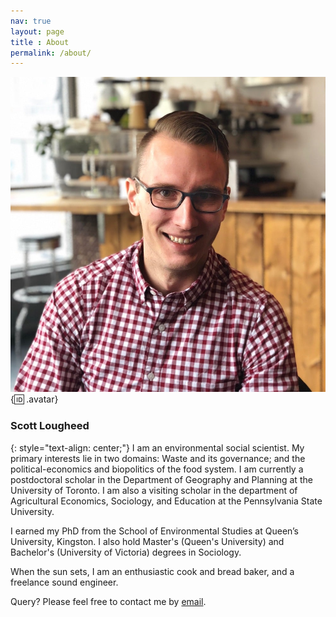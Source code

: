 ```yaml
---
nav: true
layout: page
title : About
permalink: /about/
---
```


![avatar](/img/avatar.jpg){:id: .avatar}

### Scott Lougheed
{: style="text-align: center;"}
I am an environmental social scientist. My primary interests lie in two domains: Waste and its governance; and the political-economics and biopolitics of the food system. I am currently a postdoctoral scholar in the Department of Geography and  Planning at the University of Toronto. I am also a visiting scholar in the department of Agricultural Economics, Sociology, and Education at the Pennsylvania State University.

I earned my PhD from the School of Environmental Studies at Queen’s University, Kingston. I also hold Master's (Queen's University) and Bachelor's (University of Victoria) degrees in Sociology.

When the sun sets, I am an enthusiastic cook and bread baker, and a freelance sound engineer.

Query? Please feel free to contact me by [email](mailto:info@scottlougheed.com).


<!--
### Dissertation
My dissertation, *Disposing of Risk: The biopolitics of recalled food and the (un)making of waste* was successfully defended on November 30th, 2017
> I use food recalls—the removal from the market of food that violates laws or standardsas a lens to understand how efforts to secure the Canadian food system and Canadian consumers more broadly intersect with the limits of human control. I draw on the related concepts of biopolitics, biosecurity, and risk, as a frame for critically examining the imbroglio that constitutes the simultaneous control of microbial life on the one hand, and the enriching of human life on the other. Data come from interviews with 22 key informants; documentary analysis of Canadian government and industry documents publicly available or obtained through Access to Information and Privacy (ATIP) requests; and attendance at a conference on food safety. This dissertation is comprised of three core studies. The first study uses microbiological end-product testing of food as a lens through which to better understand how (scientific) indeterminacy is managed in the food industry and in the context of regulatory enforcement. The second study situates food safety and food recalls as a site in which to better understand the challenge that entanglements of human and nonhuman pose to the security of the food system. From this foundation, I provide a critique of conventional notions of the Anthropocene in which I re-characterize the Anthropocene as a moment of indeterminacy and asymmetry rather than of profound human control and domination. The third study develops a conceptual map of the reverse supply chain (RSC; the processes and actors involved in handling recalled products) for recalled food. The RSC is synthesized with concepts of divestment and conduits from the interdisciplinary discard studies literature as a foundation to better understand the challenges to biosecurity and biopolitics that a move towards closed loop (reverse) supply chains may engender. Taken together, I suggest that the foodborne hazards we confront are often beyond human knowledge; the unknownunknowns associated with, and immanent in technoscientific intervention, microbiological abundance, and the complex sociomaterial entanglements of life and living. In these ways, and with respect to how recalled food is divested, the biopolitics and the biopolitical governance of food are inextricable from environmental considerations.

One chapter "Food Security and Secure Food in the Anthropocene" is published in the journal [*Crime, Law, and Social Change*](http://doi.org/10.1007/s10611-017-9699-x)
-->